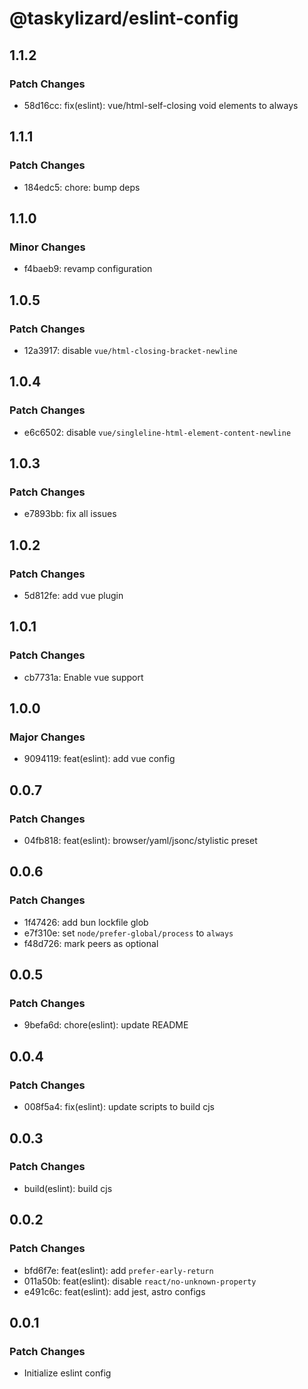 # @taskylizard/eslint-config

## 1.1.2

### Patch Changes

- 58d16cc: fix(eslint): vue/html-self-closing void elements to always

## 1.1.1

### Patch Changes

- 184edc5: chore: bump deps

## 1.1.0

### Minor Changes

- f4baeb9: revamp configuration

## 1.0.5

### Patch Changes

- 12a3917: disable `vue/html-closing-bracket-newline`

## 1.0.4

### Patch Changes

- e6c6502: disable `vue/singleline-html-element-content-newline`

## 1.0.3

### Patch Changes

- e7893bb: fix all issues

## 1.0.2

### Patch Changes

- 5d812fe: add vue plugin

## 1.0.1

### Patch Changes

- cb7731a: Enable vue support

## 1.0.0

### Major Changes

- 9094119: feat(eslint): add vue config

## 0.0.7

### Patch Changes

- 04fb818: feat(eslint): browser/yaml/jsonc/stylistic preset

## 0.0.6

### Patch Changes

- 1f47426: add bun lockfile glob
- e7f310e: set `node/prefer-global/process` to `always`
- f48d726: mark peers as optional

## 0.0.5

### Patch Changes

- 9befa6d: chore(eslint): update README

## 0.0.4

### Patch Changes

- 008f5a4: fix(eslint): update scripts to build cjs

## 0.0.3

### Patch Changes

- build(eslint): build cjs

## 0.0.2

### Patch Changes

- bfd6f7e: feat(eslint): add `prefer-early-return`
- 011a50b: feat(eslint): disable `react/no-unknown-property`
- e491c6c: feat(eslint): add jest, astro configs

## 0.0.1

### Patch Changes

- Initialize eslint config

